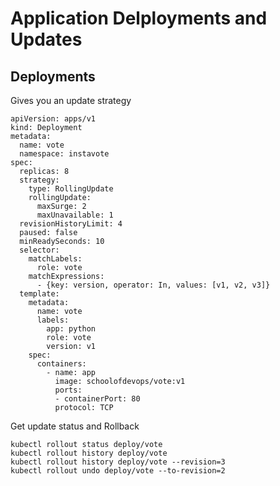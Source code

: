 # Application Delployments and Updates
## Deployments
Gives you an update strategy

    apiVersion: apps/v1
    kind: Deployment
    metadata:
      name: vote
      namespace: instavote
    spec:
      replicas: 8
      strategy:
        type: RollingUpdate
        rollingUpdate:
          maxSurge: 2
          maxUnavailable: 1
      revisionHistoryLimit: 4
      paused: false
      minReadySeconds: 10
      selector:
        matchLabels:
          role: vote
        matchExpressions:
          - {key: version, operator: In, values: [v1, v2, v3]}
      template:
        metadata:
          name: vote
          labels:
            app: python
            role: vote
            version: v1
        spec:
          containers:
            - name: app
              image: schoolofdevops/vote:v1
              ports:
              - containerPort: 80
              protocol: TCP

Get update status and Rollback 

    kubectl rollout status deploy/vote
    kubectl rollout history deploy/vote
    kubectl rollout history deploy/vote --revision=3
    kubectl rollout undo deploy/vote --to-revision=2
  